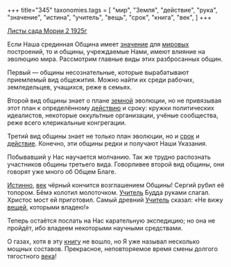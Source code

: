 +++
title="345"
taxonomies.tags = [
 "мир",
 "Земля",
 "действие",
 "рука",
 "значение",
 "истина",
 "учитель",
 "вещь",
 "срок",
 "книга",
 "век",
]
+++

[Листы сада Мории 2 1925г](/agni/1925)

Если Наша срединная Община имеет [значение](/tags/значение) для [мировых](/tags/[мир](/tags/мир)) построений, то и общины, учреждаемые Нами, имеют влияние на эволюцию мира. Рассмотрим главные виды этих разбросанных общин.   

Первый — общины несознательные, которые вырабатывают приемлемый вид общежития. Можно найти их среди рабочих, земледельцев, учащихся, реже в семьях.   

Второй вид общины знает о плане [земной](/tags/Земля) эволюции, но не привязывая этот план к определённому [действию](/tags/[действие](/tags/действие)) и сроку: кружки политических идеалистов, некоторые оккультные организации, учёные сообщества, реже всего клерикальные конгрегации.   

Третий вид общины знает не только план эволюции, но и [срок](/tags/срок) и [действие](/tags/действие). Конечно, эти общины редки и получают Наши Указания.   

Побывавший у Нас научается молчанию. Так же трудно распознать участников общины третьего вида. Говорливее второй вид общины, они говорят уже много об Общем Благе.   

[Истинно](/tags/истина), [век](/tags/век) чёрный кончится возглашением Общины! Сергий рубил её топором. Бёмэ колотил молоточком. [Учитель](/tags/учитель) Будда руками слагал. Христос мост ей приготовил. Самый древний [Учитель](/tags/учитель) сказал: «Не вижу [вещей](/tags/вещь), которыми владею!»   

Теперь остаётся послать на Нас карательную экспедицию; но она не пройдёт, ибо владеем некоторыми научными средствами.   

О газах, хотя в эту [книгу](/tags/книга) не вошло, но Я уже называл несколько мощных составов. Прекрасное, неповторяемое время смены долгого тягостного [века](/tags/век)!   

